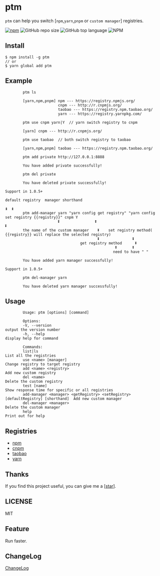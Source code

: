 # ptm

`ptm` can help you switch [`npm`,`yarn`,`pnpm` or `custom manager`] registries.

[![npm](https://img.shields.io/npm/v/ptm.svg)](https://www.npmjs.com/package/ptm) ![GitHub repo size](https://img.shields.io/github/repo-size/Hb-zzZ/ptm) ![GitHub top language](https://img.shields.io/github/languages/top/Hb-zzZ/ptm) ![NPM](https://img.shields.io/npm/l/ptm)

## Install

```
$ npm install -g ptm
// or
$ yarn global add ptm
```

## Example

```
        ptm ls

        [yarn,npm,pnpm] npm --- https://registry.npmjs.org/
                        cnpm --- http://r.cnpmjs.org/
                        taobao --- https://registry.npm.taobao.org/
                        yarn --- https://registry.yarnpkg.com/

```

```
        ptm use cnpm yarn|Y  // yarn switch registry to cnpm

        [yarn] cnpm --- http://r.cnpmjs.org/

```

```
        ptm use taobao  // both switch registry to taobao

        [yarn,npm,pnpm] taobao --- https://registry.npm.taobao.org/

```

```
        ptm add private http://127.0.0.1:8888

        You have added private successfully!

```

```
        ptm del private

        You have deleted private successfully!

```

```
Support in 1.0.5+
                                                                                  default registry  manager shorthand
                                                                                                ⏫  ⏫
        ptm add-manager yarn "yarn config get registry" "yarn config set registry {{registry}}" cnpm Y
                        ⏬                ⏬                            ⏬
        the name of the custom manager    ⏬    set registry method( {{registry}} will replace the selected registry)
                                          ⏬               ⏬
                                  get registry method      ⏬
                                                  ⏬       ⏬
                                                 need to have " "

        You have added yarn manager successfully!

```

```
Support in 1.0.5+

        ptm del-manager yarn

        You have deleted yarn manager successfully!

```

## Usage

```
        Usage: ptm [options] [command]

        Options:
        -V, --version                                                                    output the version number
        -h, --help                                                                       display help for command

        Commands:
        list|ls                                                                          List all the registries
        use <name> [manager]                                                             Change registry to target registry
        add <name> <registry>                                                            Add new custom registry
        del <name>                                                                       Delete the custom registry
        test [name]                                                                      Show response time for specific or all registries
        add-manager <manager> <getRegistry> <setRegistry> [defaultRegistry] [shorthand]  Add new custom manager
        del-manager <manager>                                                            Delete the custom manager
        help                                                                             Print out for help
```

## Registries

- [npm](https://www.npmjs.org)
- [cnpm](http://cnpmjs.org)
- [taobao](http://npm.taobao.org)
- [yarn](https://yarnpkg.com)

## Thanks

If you find this project useful, you can give me a [[star](https://github.com/Hb-zzZ/ptm)].

## LICENSE

MIT

## Feature

Run faster.

## ChangeLog

[ChangeLog](./CHANGELOG.md)
